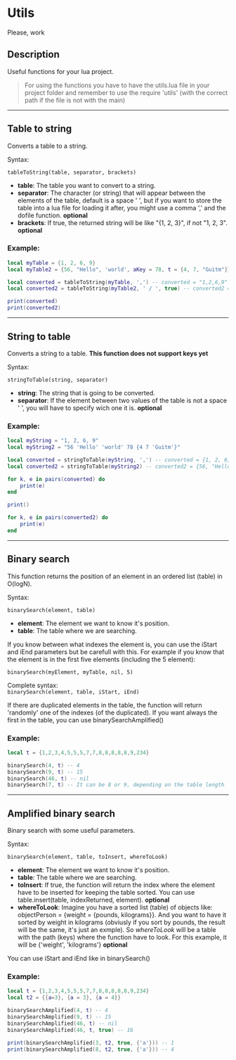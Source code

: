 # Utils

Please, work

## Description

Useful functions for your lua project.

> For using the functions you have to have the utils.lua file in your project folder and remember to use the require 'utils' (with the correct path if the file is not with the main)

---

## Table to string

Converts a table to a string.  

Syntax:

```tableToString(table, separator, brackets)```

* **table**: The table you want to convert to a string.
* **separator**: The character (or string) that will appear between the elements of the table, default is a space ' ', but if you want to store the table into a lua file for loading it after, you might use a comma ',' and the dofile function. **optional**
* **brackets**: If true, the returned string will be like "{1, 2, 3}", if not "1, 2, 3". **optional**

### Example:

```lua
local myTable = {1, 2, 6, 9}
local myTable2 = {56, "Hello", 'world', aKey = 78, t = {4, 7, "Guitm"}}

local converted = tableToString(myTable, ',') -- converted = "1,2,6,9"
local converted2 = tableToString(myTable2, ' / ', true) -- converted2 = "{56 / "Hello" / "world" / aKey=78 / t={4 / 7 / "Guitm"}}"

print(converted)
print(converted2)
```

---

## String to table

Converts a string to a table. **This function does not support keys yet**

Syntax:

```stringToTable(string, separator)```

* **string**: The string that is going to be converted.
* **separator**: If the element between two values of the table is not a space ' ', you will have to specify wich one it is. **optional**

### Example:

```lua
local myString = "1, 2, 6, 9"
local myString2 = "56 'Hello' 'world' 78 {4 7 'Guitm'}"

local converted = stringToTable(myString, ',') -- converted = {1, 2, 6, 9}
local converted2 = stringToTable(myString2) -- converted2 = {56, "Hello", "world", 78, {4, 7, "Guitm"}}

for k, e in pairs(converted) do
	print(e)
end

print()

for k, e in pairs(converted2) do
	print(e)
end
```

---

## Binary search

This function returns the position of an element in an ordered list (table) in O(logN).  

Syntax:

```binarySearch(element, table)```

* **element**: The element we want to know it's position.
* **table**: The table where we are searching.

If you know between what indexes the element is, you can use the iStart and iEnd parameters but be carefull with this. For example if you know that the element is
in the first five elements (including the 5 element):

```binarySearch(myElement, myTable, nil, 5)```

Complete syntax:  
```binarySearch(element, table, iStart, iEnd)```

If there are duplicated elements in the table, the function will return 'randomly' one of the indexes (of the duplicated). If you want always the first in the table, you can use binarySearchAmplified()

### Example:

```lua
local t = {1,2,3,4,5,5,5,7,7,8,8,8,8,8,9,234}

binarySearch(4, t) -- 4
binarySearch(9, t) -- 15
binarySearch(46, t) -- nil
binarySearch(7, t) -- It can be 8 or 9, depending on the table length

```

---

## Amplified binary search

Binary search with some useful parameters. 

Syntax:

```binarySearch(element, table, toInsert, whereToLook)```

* **element**: The element we want to know it's position.
* **table**: The table where we are searching.
* **toInsert**: If true, the function will return the index where the element have to be inserted for keeping the table sorted. You can use table.insert(table, indexReturned, element). **optional**
* **whereToLook**: Imagine you have a sorted list (table) of objects like: objectPerson = {weight = {pounds, kilograms}}. And you want to have it sorted by weight in kilograms (obviusly if you sort by pounds, the result will be the same, it's just an exmple). So *whereToLook* will be a table with the path (keys) where the function have to look. For this example, it will be {'weight', 'kilograms'} **optional**

You can use iStart and iEnd like in binarySearch()

### Example:

```lua
local t = {1,2,3,4,5,5,5,7,7,8,8,8,8,8,9,234}
local t2 = {{a=3}, {a = 3}, {a = 4}}

binarySearchAmplified(4, t) -- 4
binarySearchAmplified(9, t) -- 15
binarySearchAmplified(46, t) -- nil
binarySearchAmplified(46, t, true) -- 16

print(binarySearchAmplified(3, t2, true, {'a'})) -- 1
print(binarySearchAmplified(8, t2, true, {'a'})) -- 4

```
